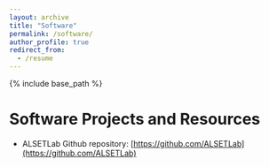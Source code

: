 ```yaml
---
layout: archive
title: "Software"
permalink: /software/
author_profile: true
redirect_from:
  - /resume
---
```

{% include base_path %}

# Software Projects and Resources
* ALSETLab Github repository: [https://github.com/ALSETLab](https://github.com/ALSETLab)
